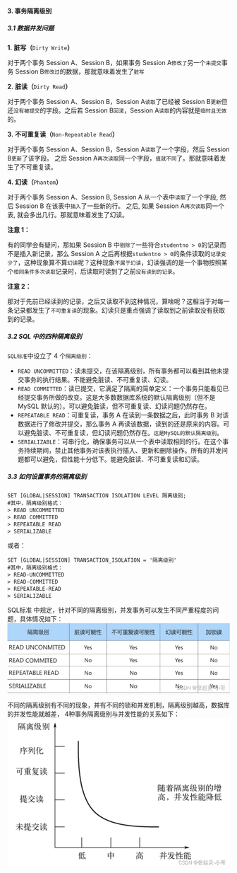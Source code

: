 #### **3.** **事务隔离级别**

##### **3.1** **数据并发问题**

**1.** **脏写（**`Dirty Write`**）**

对于两个事务 Session A、Session B，如果事务 Session A`修改了`另一个`未提交`事务 Session B`修改过`的数据，那就意味着发生了`脏写`

**2.** **脏读（**`Dirty Read`**）**

对于两个事务 Session A、Session B，Session A`读取`了已经被 Session B`更新`但还`没有被提交`的字段。之后若 Session B`回滚`，Session A`读取`的内容就是`临时且无效`的。

**3.** **不可重复读（**`Non-Repeatable Read`**）**

对于两个事务 Session A、Session B，Session A`读取`了一个字段，然后 Session B`更新`了该字段。 之后 Session A`再次读取`同一个字段，`值就不同`了。那就意味着发生了不可重复读。

**4.** **幻读（**`Phantom`**）**

对于两个事务 Session A、Session B, Session A 从一个表中`读取`了一个字段, 然后 Session B 在该表中`插入`了一些新的行。 之后, 如果 Session A`再次读取`同一个表, 就会多出几行。那就意味着发生了幻读。

**注意 1：**

有的同学会有疑问，那如果 Session B 中`剔除了`一些符合`studentno > 0`的记录而不是插入新记录，那么 Session A 之后再根据`studentno > 0`的条件读取的`记录变少了`，这种现象算不算`幻读`呢？这种现象`不属于幻读`，幻读强调的是一个事物按照某个`相同条件多次读取`记录时，后读取时读到了之前`没有读到的记录`。

**注意 2：**

那对于先前已经读到的记录，之后又读取不到这种情况，算啥呢？这相当于对每一条记录都发生了`不可重复读`的现象。幻读只是重点强调了读取到之前读取没有获取到的记录。

##### **3.2 SQL 中的四种隔离级别**

`SQL标准`中设立了 4 个`隔离级别`：

- `READ UNCOMMITTED`：读未提交，在该隔离级别，所有事务都可以看到其他未提交事务的执行结果。不能避免脏读、不可重复读、幻读。
- `READ COMMITTED`：读已提交，它满足了隔离的简单定义：一个事务只能看见已经提交事务所做的改变。这是大多数数据库系统的默认隔离级别（但不是 MySQL 默认的）。可以避免脏读，但不可重复读、幻读问题仍然存在。
- `REPEATABLE READ`：可重复读，事务 A 在读到一条数据之后，此时事务 B 对该数据进行了修改并提交，那么事务 A 再读该数据，读到的还是原来的内容。可以避免脏读、不可重复读，但幻读问题仍然存在。`这是MySQL的默认隔离级别`。
- `SERIALIZABLE`：可串行化，确保事务可以从一个表中读取相同的行。在这个事务持续期间，禁止其他事务对该表执行插入、更新和删除操作。所有的并发问题都可以避免，但性能十分低下。能避免脏读、不可重复读和幻读。

##### **3.3** **如何设置事务的隔离级别**

```mysql
SET [GLOBAL|SESSION] TRANSACTION ISOLATION LEVEL 隔离级别;
#其中，隔离级别格式：
> READ UNCOMMITTED
> READ COMMITTED
> REPEATABLE READ
> SERIALIZABLE
```

或者：

```mysql
SET [GLOBAL|SESSION] TRANSACTION_ISOLATION = '隔离级别'
#其中，隔离级别格式：
> READ-UNCOMMITTED
> READ-COMMITTED
> REPEATABLE-READ
> SERIALIZABLE
```

 SQL标准 中规定，针对不同的隔离级别，并发事务可以发生不同严重程度的问题，具体情况如下： 
 ![隔离级别](../resources/img/d37d15c430614326b5bfc78fc85afe5d.png)
 
不同的隔离级别有不同的现象，并有不同的锁和并发机制，隔离级别越高，数据库的并发性能就越差， 4种事务隔离级别与并发性能的关系如下：
 ![隔离级不同的现象](../resources/img/78a8e98681234434a615a01e0d64d258.png)